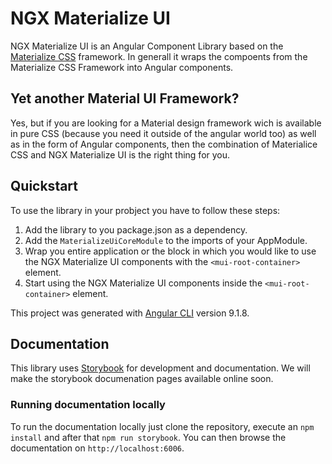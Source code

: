 # NGX Materialize UI

NGX Materialize UI is an Angular Component Library based on the [Materialize CSS](https://github.com/Dogfalo/materialize) framework. In generall it wraps the compoents from the Materialize CSS Framework into Angular components. 

## Yet another Material UI Framework?
Yes, but if you are looking for a Material design framework wich is available in pure CSS (because you need it outside of the angular world too) as well as in the form of Angular components, then the combination of Materialice CSS and NGX Materialize UI is the right thing for you.

## Quickstart
To use the library in your probject you have to follow these steps:
1. Add the library to you package.json as a dependency.
2. Add the `MaterializeUiCoreModule` to the imports of your AppModule.
3. Wrap you entire application or the block in which you would like to use the NGX Materialize UI components with the `<mui-root-container>` element.
4. Start using the NGX Materialize UI components inside the `<mui-root-container>` element.

This project was generated with [Angular CLI](https://github.com/angular/angular-cli) version 9.1.8.

## Documentation
This library uses [Storybook](https://github.com/storybookjs/storybook) for development and documentation. We will make the storybook documenation pages available online soon. 

### Running documentation locally
To run the documentation locally just clone the repository, execute an `npm install` and after that `npm run storybook`. You can then browse the documentation on `http://localhost:6006`.
